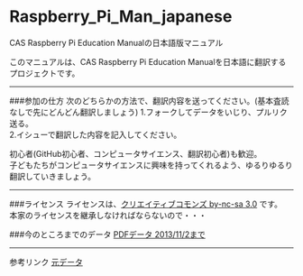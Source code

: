 Raspberry_Pi_Man_japanese
=========================

CAS Raspberry Pi Education Manualの日本語版マニュアル

このマニュアルは、CAS Raspberry Pi Education Manualを日本語に翻訳するプロジェクトです。

---
###参加の仕方
次のどちらかの方法で、翻訳内容を送ってください。(基本査読なしで先にどんどん翻訳しましょう)
  1.フォークしてデータをいじり、プルリク送る。  
  2.イシューで翻訳した内容を記入してください。    

初心者(GitHub初心者、コンピュータサイエンス、翻訳初心者)も歓迎。  
子どもたちがコンピュータサイエンスに興味を持ってくれるよう、ゆるりゆるり翻訳していきましょう。

---
###ライセンス
  ライセンスは、[クリエイティブコモンズ by-nc-sa 3.0](http://creativecommons.org/licenses/by-nc-sa/3.0/)
  です。  
  本家のライセンスを継承しなければならないので・・・
  
###今のところまでのデータ
  [PDFデータ 2013/11/2まで](https://www.dropbox.com/s/v3vaszfvsq4xqm2/Raspberry_Pi_Education_Manual_japanese.pdf)

---
参考リンク
[元データ](http://www.raspberrypi.org/phpBB3/viewtopic.php?f=49&t=28097)

